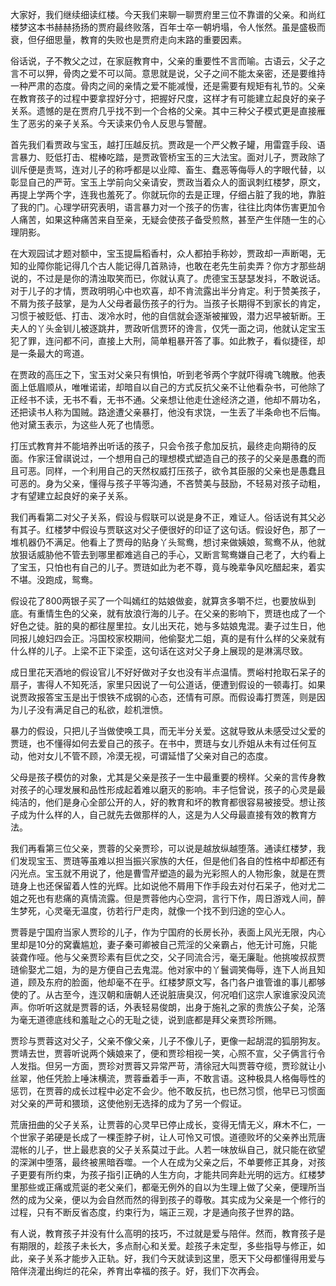 
大家好，我们继续细读红楼。今天我们来聊一聊贾府里三位不靠谱的父亲。和尚红楼梦这本书赫赫扬扬的贾府最终败落，百年士卒一朝坍塌，令人怅然。虽是盛极而衰，但仔细思量，教育的失败也是贾府走向末路的重要因素。

俗话说，子不教父之过，在家庭教育中，父亲的重要性不言而喻。古语云，父子之言不可以狎，骨肉之爱不可以简。意思就是说，父子之间不能太亲密，还是要维持一种严肃的态度。骨肉之间的亲情之爱不能减慢，还是需要有规矩有礼节的。父亲在教育孩子的过程中要拿捏好分寸，把握好尺度，这样才有可能建立起良好的亲子关系。遗憾的是在贾府几乎找不到一个合格的父亲。其中三种父子模式更是直接雁生了恶劣的亲子关系。今天读来仍令人反思与警醒。

首先我们看贾政与宝玉，越打压越反抗。贾政是一个严父教子罐，用雷霆手段、语言暴力、贬低打击、棍棒吃踏，是贾政管桥宝玉的三大法宝。面对儿子，贾政除了训斥便是责骂，连对儿子的称呼都是以业障、畜生、蠢恶等侮辱人的字眼代替，以彰显自己的严苛。宝玉上学前向父亲请安，贾政当着众人的面讽刺红楼梦，原文，再提上学两个字，连我也羞死了。你就玩你的去是正理，仔细占脏了我的地，靠脏了我的门。心理学研究表明，语言暴力对一个孩子的伤害，往往比肉体伤害更加令人痛苦，如果这种痛苦来自至亲，无疑会使孩子备受煎熬，甚至产生伴随一生的心理阴影。

在大观园试才题对额中，宝玉提扁稻香村，众人都拍手称妙，贾政却一声断喝，无知的业障你能记得几个古人能记得几首熟诗，也敢在老先生前卖弄？你方才那些胡说的，不过是是你的清浊取笑而已，你就认真了。虎德宝玉瑟瑟发抖，不敢说话。对于儿子的才情，贾政明明心中也欢喜，却不肯流露出半分肯定。利于赞美孩子，不屑为孩子鼓掌，是为人父母者最伤孩子的行为。当孩子长期得不到家长的肯定，习惯于被贬低、打击、泼冷水时，他的自信就会逐渐被摧毁，潜力迟早被斩断。王夫人的丫头金钏儿被逐跳井，贾政听信贾环的谗言，仅凭一面之词，他就认定宝玉犯了罪，连问都不问，直接上大刑，简单粗暴开答了事。如此教子，看似捷径，却是一条最大的弯道。

在贾政的高压之下，宝玉对父亲只有惧怕，听到老爷两个字就吓得魂飞魄散。他表面上低眉顺从，唯唯诺诺，却暗自以自己的方式反抗父亲不让他看杂书，可他除了正经书不读，无书不看，无书不通。父亲想让他走仕途经济之道，他却不屑功名，还把读书人称为国贼。路途遭父亲暴打，他没有求饶，一生丢了半条命也不后悔。他对黛玉表示，为这些人死了也情愿。

打压式教育并不能培养出听话的孩子，只会令孩子愈加反抗，最终走向期待的反面。作家汪曾祺说过，一个想用自己的理想模式塑造自己的孩子的父亲是愚蠢的而且可恶。同样，一个利用自己的天然权威打压孩子，欲令其臣服的父亲也是愚蠢且可恶的。身为父亲，懂得与孩子平等沟通，不吝赞美与鼓励，不轻易对孩子动粗，才有望建立起良好的亲子关系。

我们再看第二对父子关系，假设与假联可以说是身不正，难证人。俗话说有其父必有其子。红楼梦中假设与贾联这对父子便很好的印证了这句话。假设好色，那了一堆机器仍不满足。他看上了贾母的贴身丫头鸳鸯，想讨来做姨娘，鸳鸯不从，他就放狠话威胁他不管去到哪里都难逃自己的手心，又断言鸳鸯嫌自己老了，大约看上了宝玉，只怕也有自己的儿子。贾琏如此为老不尊，竟与晚辈争风吃醋起来，着实不堪。没跑成，鸳鸯。

假设花了800两银子买了一个叫嫣红的姑娘做妾，就算贪多嚼不烂，也要放纵到底。有重情生色的父亲，就有放浪行海的儿子。在父亲的影响下，贾琏也成了一个好色之徒。脏的臭的都往屋里拉。女儿出天花，她与多姑娘鬼混。妻子过生日，他同报儿媳妇四会正。冯国校家校期间，他偷娶尤二姐，真的是有什么样的父亲就有什么样的儿子。上梁不正下梁歪，这句话在这对父子身上展现的是淋漓尽致。

成日里花天酒地的假设官儿不好好做对子女也没有半点温情。贾峪村抢取石呆子的扇子，害得人不知死活，家里只因说了一句公道话，便遭到假设的一顿毒打。如果说贾政报答宝玉是出于恨铁不成钢的心态，还情有可原。而假设毒打贾莲，则是因为儿子没有满足自己的私欲，趁机泄愤。

暴力的假设，只把儿子当做使唤工具，而无半分关爱。这就导致从未感受过父爱的贾琏，也不懂得如何去爱自己的孩子。在书中，贾琏与女儿乔姐从未有过任何互动，他对女儿不管不顾，冷漠无视，可谓延惜了父亲对自己的态度。

父母是孩子模仿的对象，尤其是父亲是孩子一生中最重要的榜样。父亲的言传身教对孩子的心理发展和品性形成起着难以磨灭的影响。丰子恺曾说，孩子的心灵是最纯洁的，他们是身心全部公开的人，好的教育和坏的教育都很容易被接受。想让孩子成为什么样的人，自己就先去做那样的人，这是为人父母最直接有效的教育方法。

我们再看第三位父亲，贾蓉的父亲贾珍，可以说是越放纵越堕落。通读红楼梦，我们发现宝玉、贾琏等虽难以担当振兴家族的大任，但是他们各自的性格中却都还有闪光点。宝玉就不用说了，他是曹雪芹塑造的最为光彩照人的人物形象，就是在贾琏身上也还保留着人性的光辉。比如说他不屑用下作手段去对付石呆子，他对尤二姐之死也有悲痛的真情流露。但是贾蓉他内心空洞，言行下作，周日游戏人间，醉生梦死，心灵毫无温度，彷若行尸走肉，就像一个找不到归途的空心人。

贾蓉是宁国府当家人贾珍的儿子，作为宁国府的长房长孙，表面上风光无限，内心里却是10分的窝囊尴尬，妻子秦可卿被自己荒淫的父亲霸占，他无计可施，只能装聋作哑。他与父亲贾珍素有巨优之交，父子同流合污，毫无廉耻。他挑唆叔叔贾琏偷娶尤二姐，为的是方便自己去鬼混。他对家中的丫鬟调笑侮辱，连下人尚且知道，顾及东府的脸面，他却毫不在乎。红楼梦原文写，各门各户谁管谁的事儿都够使的了。从古至今，连汉朝和唐朝人还说脏唐臭汉，何况咱们这宗人家谁家没风流声。你听听这就是贾蓉的话，外表轻易俊朗，出身于施礼之家的贵族公子矣，沦落为毫无道德底线和羞耻之心的无耻之徒，说到底都是拜父亲贾珍所赐。

贾珍与贾蓉这对父子，父亲不像父亲，儿子不像儿子，更像一起胡混的狐朋狗友。贾靖去世，贾蓉听说两个姨娘来了，便和贾珍相视一笑，心照不宣，父子俩言行令人发指。但另一方面，贾珍对贾蓉又异常严苛，清徐冠大叫贾蓉夺缆，贾珍就让小丝翠，他任凭脸上唾沫横流，贾蓉垂着手一声，不敢言语。这种极具人格侮辱性的惩罚，在贾蓉的成长过程中必定不会少。他不敢反抗，也已然习惯，他早已习惯面对父亲的严苛和猥琐，这使他别无选择的成为了另一个假证。

荒唐扭曲的父子关系，让贾蓉的心灵早已停止成长，变得无情无义，麻木不仁，一个世家子弟硬是长成了一棵歪脖子树，让人可怜又可恨。道德败坏的父亲养出荒唐混帐的儿子，世上最悲哀的父子关系莫过于此。人若一味放纵自己，就只能在欲望的深渊中堕落，最终被黑暗吞噬。一个人在成为父亲之后，不单要修正其身，对孩子更要有所约束，为孩子指引正确的人生方向，才能共同奔赴光明的远方。红楼梦里那些或正痛或荒诞的老父亲们，都毫无例外的自以为生理上做了父亲，便理所当然的成为父亲，便以为会自然而然的得到孩子的尊敬。其实成为父亲是一个修行的过程，只有不断反省态度，约束行为，端正三观，才是通向孩子世界的路。

有人说，教育孩子并没有什么高明的技巧，不过就是爱与陪伴。然而，教育孩子是有期限的，趁孩子未长大，多点耐心和关爱。趁孩子未定型，多些指导与修正，如此，亲子关系才能步入正轨。好，我们今天就读到这里，愿天下父母都懂得用爱与陪伴浇灌出绚烂的花朵，养育出幸福的孩子。好，我们下次再会。


